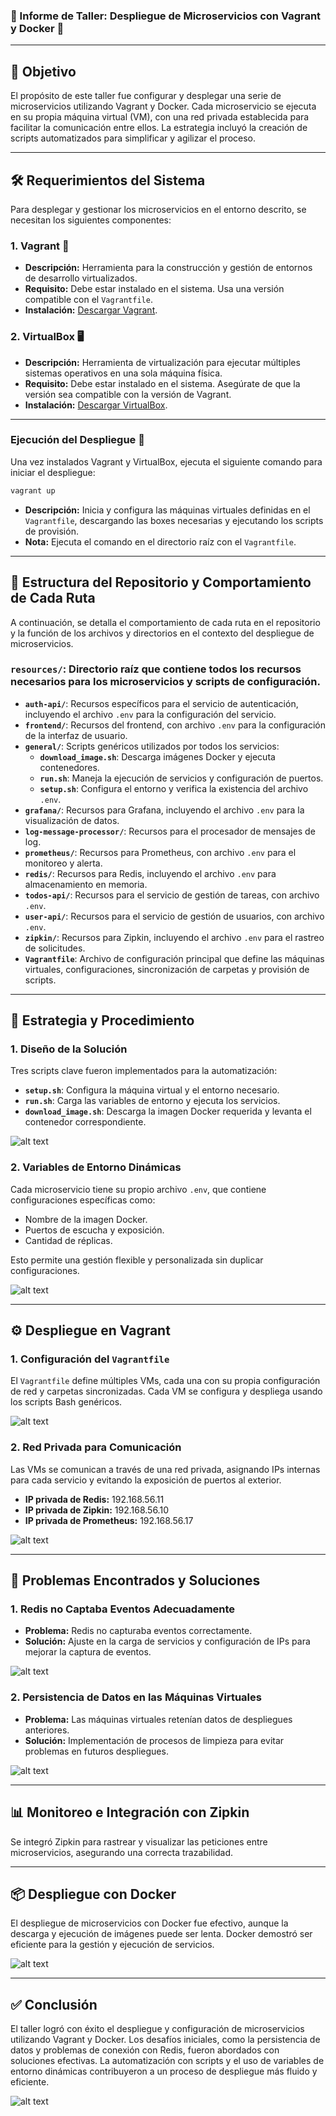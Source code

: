 ### 📝 Informe de Taller: Despliegue de Microservicios con Vagrant y Docker 🚀

---

## 🎯 **Objetivo**

El propósito de este taller fue configurar y desplegar una serie de microservicios utilizando Vagrant y Docker. Cada microservicio se ejecuta en su propia máquina virtual (VM), con una red privada establecida para facilitar la comunicación entre ellos. La estrategia incluyó la creación de scripts automatizados para simplificar y agilizar el proceso.

---

## 🛠️ **Requerimientos del Sistema**

Para desplegar y gestionar los microservicios en el entorno descrito, se necesitan los siguientes componentes:

### **1. Vagrant 🧳**

- **Descripción:** Herramienta para la construcción y gestión de entornos de desarrollo virtualizados.
- **Requisito:** Debe estar instalado en el sistema. Usa una versión compatible con el `Vagrantfile`.
- **Instalación:** [Descargar Vagrant](https://www.vagrantup.com/downloads).

### **2. VirtualBox 🖥️**

- **Descripción:** Herramienta de virtualización para ejecutar múltiples sistemas operativos en una sola máquina física.
- **Requisito:** Debe estar instalado en el sistema. Asegúrate de que la versión sea compatible con la versión de Vagrant.
- **Instalación:** [Descargar VirtualBox](https://www.virtualbox.org/wiki/Downloads).

---

### **Ejecución del Despliegue 🚀**

Una vez instalados Vagrant y VirtualBox, ejecuta el siguiente comando para iniciar el despliegue:

```bash
vagrant up
```

- **Descripción:** Inicia y configura las máquinas virtuales definidas en el `Vagrantfile`, descargando las boxes necesarias y ejecutando los scripts de provisión.
- **Nota:** Ejecuta el comando en el directorio raíz con el `Vagrantfile`.

---

## 📁 **Estructura del Repositorio y Comportamiento de Cada Ruta**

A continuación, se detalla el comportamiento de cada ruta en el repositorio y la función de los archivos y directorios en el contexto del despliegue de microservicios.

### **`resources/`**: Directorio raíz que contiene todos los recursos necesarios para los microservicios y scripts de configuración.

- **`auth-api/`**: Recursos específicos para el servicio de autenticación, incluyendo el archivo `.env` para la configuración del servicio.
- **`frontend/`**: Recursos del frontend, con archivo `.env` para la configuración de la interfaz de usuario.
- **`general/`**: Scripts genéricos utilizados por todos los servicios:
  - **`download_image.sh`**: Descarga imágenes Docker y ejecuta contenedores.
  - **`run.sh`**: Maneja la ejecución de servicios y configuración de puertos.
  - **`setup.sh`**: Configura el entorno y verifica la existencia del archivo `.env`.
- **`grafana/`**: Recursos para Grafana, incluyendo el archivo `.env` para la visualización de datos.
- **`log-message-processor/`**: Recursos para el procesador de mensajes de log.
- **`prometheus/`**: Recursos para Prometheus, con archivo `.env` para el monitoreo y alerta.
- **`redis/`**: Recursos para Redis, incluyendo el archivo `.env` para almacenamiento en memoria.
- **`todos-api/`**: Recursos para el servicio de gestión de tareas, con archivo `.env`.
- **`user-api/`**: Recursos para el servicio de gestión de usuarios, con archivo `.env`.
- **`zipkin/`**: Recursos para Zipkin, incluyendo el archivo `.env` para el rastreo de solicitudes.
- **`Vagrantfile`**: Archivo de configuración principal que define las máquinas virtuales, configuraciones, sincronización de carpetas y provisión de scripts.

---

## 🔧 **Estrategia y Procedimiento**

### 1. **Diseño de la Solución**

Tres scripts clave fueron implementados para la automatización:

- **`setup.sh`**: Configura la máquina virtual y el entorno necesario.
- **`run.sh`**: Carga las variables de entorno y ejecuta los servicios.
- **`download_image.sh`**: Descarga la imagen Docker requerida y levanta el contenedor correspondiente.

![alt text](img/image-3.png)

### 2. **Variables de Entorno Dinámicas**

Cada microservicio tiene su propio archivo `.env`, que contiene configuraciones específicas como:

- Nombre de la imagen Docker.
- Puertos de escucha y exposición.
- Cantidad de réplicas.

Esto permite una gestión flexible y personalizada sin duplicar configuraciones.

![alt text](img/image-4.png)

---

## ⚙️ **Despliegue en Vagrant**

### 1. **Configuración del `Vagrantfile`**

El `Vagrantfile` define múltiples VMs, cada una con su propia configuración de red y carpetas sincronizadas. Cada VM se configura y despliega usando los scripts Bash genéricos.

![alt text](img/image.png)

### 2. **Red Privada para Comunicación**

Las VMs se comunican a través de una red privada, asignando IPs internas para cada servicio y evitando la exposición de puertos al exterior.

- **IP privada de Redis:** 192.168.56.11
- **IP privada de Zipkin:** 192.168.56.10
- **IP privada de Prometheus:** 192.168.56.17

![alt text](img/image-5.png)

---

## 🚧 **Problemas Encontrados y Soluciones**

### 1. **Redis no Captaba Eventos Adecuadamente**

- **Problema:** Redis no capturaba eventos correctamente.
- **Solución:** Ajuste en la carga de servicios y configuración de IPs para mejorar la captura de eventos.

![alt text](img/image-1.png)

### 2. **Persistencia de Datos en las Máquinas Virtuales**

- **Problema:** Las máquinas virtuales retenían datos de despliegues anteriores.
- **Solución:** Implementación de procesos de limpieza para evitar problemas en futuros despliegues.

![alt text](img/image-8.png)

---

## 📊 **Monitoreo e Integración con Zipkin**

Se integró Zipkin para rastrear y visualizar las peticiones entre microservicios, asegurando una correcta trazabilidad.

---

## 📦 **Despliegue con Docker**

El despliegue de microservicios con Docker fue efectivo, aunque la descarga y ejecución de imágenes puede ser lenta. Docker demostró ser eficiente para la gestión y ejecución de servicios.

![alt text](img/image-6.png)

---

## ✅ **Conclusión**

El taller logró con éxito el despliegue y configuración de microservicios utilizando Vagrant y Docker. Los desafíos iniciales, como la persistencia de datos y problemas de conexión con Redis, fueron abordados con soluciones efectivas. La automatización con scripts y el uso de variables de entorno dinámicas contribuyeron a un proceso de despliegue más fluido y eficiente.

![alt text](img/image-7.png)